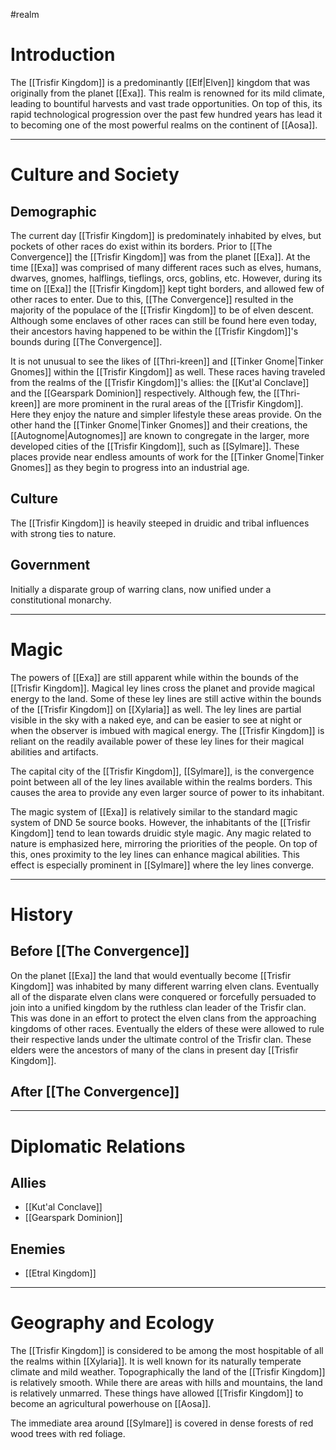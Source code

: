 #realm
# Introduction

The [[Trisfir Kingdom]] is a predominantly [[Elf|Elven]] kingdom that was originally from the planet [[Exa]]. This realm is renowned for its mild climate, leading to bountiful harvests and vast trade opportunities. On top of this, its rapid technological progression over the past few hundred years has lead it to becoming one of the most powerful realms on the continent of [[Aosa]]. 

---
# Culture and Society

## Demographic

The current day [[Trisfir Kingdom]] is predominately inhabited by elves, but pockets of other races do exist within its borders. Prior to [[The Convergence]] the [[Trisfir Kingdom]] was from the planet [[Exa]]. At the time [[Exa]] was comprised of many different races such as elves, humans, dwarves, gnomes, halflings, tieflings, orcs, goblins, etc. However, during its time on [[Exa]] the [[Trisfir Kingdom]] kept tight borders, and allowed few of other races to enter. Due to this, [[The Convergence]] resulted in the majority of the populace of the [[Trisfir Kingdom]] to be of elven descent. Although some enclaves of other races can still be found here even today, their ancestors having happened to be within the [[Trisfir Kingdom]]'s bounds during [[The Convergence]].

It is not unusual to see the likes of [[Thri-kreen]] and [[Tinker Gnome|Tinker Gnomes]] within the [[Trisfir Kingdom]] as well. These races having traveled from the realms of the [[Trisfir Kingdom]]'s allies: the [[Kut'al Conclave]] and the [[Gearspark Dominion]] respectively. Although few, the [[Thri-kreen]] are more prominent in the rural areas of the [[Trisfir Kingdom]]. Here they enjoy the nature and simpler lifestyle these areas provide. On the other hand the [[Tinker Gnome|Tinker Gnomes]] and their creations, the [[Autognome|Autognomes]] are known to congregate in the larger, more developed cities of the [[Trisfir Kingdom]], such as [[Sylmare]]. These places provide near endless amounts of work for the [[Tinker Gnome|Tinker Gnomes]] as they begin to progress into an industrial age.
## Culture

The [[Trisfir Kingdom]] is heavily steeped in druidic and tribal influences with strong ties to nature. 
## Government

Initially a disparate group of warring clans, now unified under a constitutional monarchy.

---
# Magic

The powers of [[Exa]] are still apparent while within the bounds of the [[Trisfir Kingdom]]. Magical ley lines cross the planet and provide magical energy to the land. Some of these ley lines are still active within the bounds of the [[Trisfir Kingdom]] on [[Xylaria]] as well. The ley lines are partial visible in the sky with a naked eye, and can be easier to see at night or when the observer is imbued with magical energy. The [[Trisfir Kingdom]] is reliant on the readily available power of these ley lines for their magical abilities and artifacts.

The capital city of the [[Trisfir Kingdom]], [[Sylmare]], is the convergence point between all of the ley lines available within the realms borders. This causes the area to provide any even larger source of power to its inhabitant.

The magic system of [[Exa]] is relatively similar to the standard magic system of DND 5e source books. However, the inhabitants of the [[Trisfir Kingdom]] tend to lean towards druidic style magic. Any magic related to nature is emphasized here, mirroring the priorities of the people. On top of this, ones proximity to the ley lines can enhance magical abilities. This effect is especially prominent in [[Sylmare]] where the ley lines converge.

---
# History

## Before [[The Convergence]]

On the planet [[Exa]] the land that would eventually become [[Trisfir Kingdom]] was inhabited by many different warring elven clans. Eventually all of the disparate elven clans were conquered or forcefully persuaded to join into a unified kingdom by the ruthless clan leader of the Trisfir clan. This was done in an effort to protect the elven clans from the approaching kingdoms of other races. Eventually the elders of these were allowed to rule their respective lands under the ultimate control of the Trisfir clan. These elders were the ancestors of many of the clans in present day [[Trisfir Kingdom]].

## After [[The Convergence]]

---
# Diplomatic Relations
## Allies
- [[Kut'al Conclave]]
- [[Gearspark Dominion]]
## Enemies
- [[Etral Kingdom]]

---
# Geography and Ecology

The [[Trisfir Kingdom]] is considered to be among the most hospitable of all the realms within [[Xylaria]]. It is well known for its naturally temperate climate and mild weather. Topographically the land of the [[Trisfir Kingdom]] is relatively smooth. While there are areas with hills and mountains, the land is relatively unmarred. These things have allowed [[Trisfir Kingdom]] to become an agricultural powerhouse on [[Aosa]].

The immediate area around [[Sylmare]] is covered in dense forests of red wood trees with red foliage.

